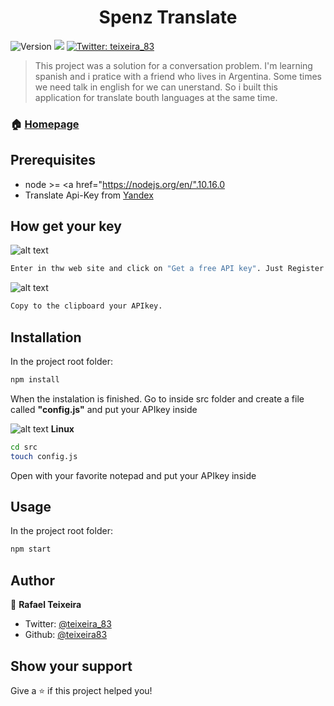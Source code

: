 <h1 align="center">Spenz Translate</h1>
<p>
  <img alt="Version" src="https://img.shields.io/badge/version-1-blue.svg?cacheSeconds=2592000" />
  <img src="https://img.shields.io/badge/node-%3E%3D10.16.0-green" />

  <a href="https://twitter.com/teixeira_83">
    <img alt="Twitter: teixeira_83" src="https://img.shields.io/twitter/follow/teixeira_83.svg?style=social" target="_blank" />
  </a>
</p>

> This project was a solution for a conversation problem. I'm learning spanish and i pratice with a friend who lives in Argentina. Some times we need talk in english for we can unerstand. So i built this application for translate bouth languages at the same time.

### 🏠 [Homepage](https://github.com/teixeira83/spenz-translate)

## Prerequisites

- node >= <a href="https://nodejs.org/en/".10.16.0</a>
- Translate Api-Key from <a href="https://tech.yandex.com/translate/">Yandex</a>

## How get your key
![alt text](https://i.ibb.co/f2WkT5T/key2.png)
```sh
Enter in thw web site and click on "Get a free API key". Just Register and confirm your account.
```
![alt text](https://i.ibb.co/K2ZLGkv/key.png)
```sh
Copy to the clipboard your APIkey.
```

## Installation

In the project root folder:

```sh
npm install
```
When the instalation is finished. Go to inside src folder and create a file called **"config.js"** and put your APIkey inside

![alt text](https://i.ibb.co/nCP3f0q/Sele-o-258.png)
**Linux**
```sh
cd src
touch config.js
```
Open with your favorite notepad and put your APIkey inside

## Usage
In the project root folder:
```sh
npm start
```

## Author

👤 **Rafael Teixeira**

* Twitter: [@teixeira_83](https://twitter.com/teixeira_83)
* Github: [@teixeira83](https://github.com/teixeira83)

## Show your support

Give a ⭐️ if this project helped you!

